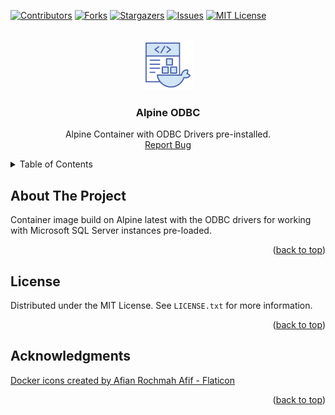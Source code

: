 <!-- PROJECT SHIELDS -->
<!--
*** I'm using markdown "reference style" links for readability.
*** Reference links are enclosed in brackets [ ] instead of parentheses ( ).
*** See the bottom of this document for the declaration of the reference variables
*** for contributors-url, forks-url, etc. This is an optional, concise syntax you may use.
*** https://www.markdownguide.org/basic-syntax/#reference-style-links
-->
[![Contributors][contributors-shield]][contributors-url]
[![Forks][forks-shield]][forks-url]
[![Stargazers][stars-shield]][stars-url]
[![Issues][issues-shield]][issues-url]
[![MIT License][license-shield]][license-url]



<!-- PROJECT LOGO -->
<br />
<div align="center">
  <a href="https://github.com/n3ddu8/alpine-odbc">
    <img src="images/logo.png" alt="Logo" width="80" height="80">
  </a>

<h3 align="center">Alpine ODBC</h3>

  <p align="center">
    Alpine Container with ODBC Drivers pre-installed.
    <br />
    <a href="https://github.com/n3ddu8/alpine-odbc/issues/new?labels=bug&template=bug-report---.md">Report Bug</a>
  </p>
</div>



<!-- TABLE OF CONTENTS -->
<details>
  <summary>Table of Contents</summary>
  <ol>
    <li><a href="#about-the-project">About The Project</a></li>
    <li><a href="#license">License</a></li>
    <li><a href="#acknowledgments">Acknowledgments</a></li>
  </ol>
</details>



<!-- ABOUT THE PROJECT -->
## About The Project

Container image build on Alpine latest with the ODBC drivers for working with Microsoft SQL Server instances pre-loaded.

<p align="right">(<a href="#readme-top">back to top</a>)</p>


<!-- LICENSE -->
## License

Distributed under the MIT License. See `LICENSE.txt` for more information.

<p align="right">(<a href="#readme-top">back to top</a>)</p>


<!-- ACKNOWLEDGMENTS -->
## Acknowledgments

<a href="https://www.flaticon.com/free-icons/docker" title="docker icons">Docker icons created by Afian Rochmah Afif - Flaticon</a>

<p align="right">(<a href="#readme-top">back to top</a>)</p>



<!-- MARKDOWN LINKS & IMAGES -->
<!-- https://www.markdownguide.org/basic-syntax/#reference-style-links -->
[contributors-shield]: https://img.shields.io/github/contributors/n3ddu8/alpine-odbc.svg?style=for-the-badge
[contributors-url]: https://github.com/n3ddu8/alpine-odbc/graphs/contributors
[forks-shield]: https://img.shields.io/github/forks/n3ddu8/alpine-odbc.svg?style=for-the-badge
[forks-url]: https://github.com/n3ddu8/alpine-odbc/network/members
[stars-shield]: https://img.shields.io/github/stars/n3ddu8/alpine-odbc.svg?style=for-the-badge
[stars-url]: https://github.com/n3ddu8/alpine-odbc/stargazers
[issues-shield]: https://img.shields.io/github/issues/n3ddu8/apline-odbc.svg?style=for-the-badge
[issues-url]: https://github.com/n3ddu8/alpine-odbc/issues
[license-shield]: https://img.shields.io/github/license/n3ddu8/alpine-odbc.svg?style=for-the-badge
[license-url]: https://github.com/n3ddu8/alpine-odbc/blob/master/LICENSE.txt
[linkedin-shield]: https://img.shields.io/badge/-LinkedIn-black.svg?style=for-the-badge&logo=linkedin&colorB=555
[product-screenshot]: images/screenshot.png
[docker]: images/docker-logo.png

